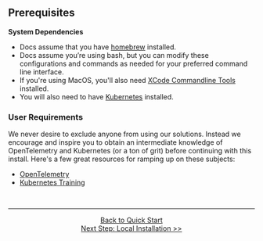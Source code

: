 ## Prerequisites

<div class="warning">
  <b>System Dependencies</b>
  <ul>
    <li>Docs assume that you have <a href="https://brew.sh/" target="_blank">homebrew</a> installed.</li>
    <li>Docs assume you’re using bash, but you can modify these configurations and commands as needed for your preferred command line interface.
    </li>
    <li>If you're using MacOS, you'll also need <a href="https://mac.install.guide/commandlinetools/" target="_blank">XCode Commandline Tools</a> installed.</li>
    <li>You will also need to have <a href="https://kubernetes.io/releases/download/" target="_blank">Kubernetes</a> installed.</li>
  </ul>
</div>

### User Requirements

We never desire to exclude anyone from using our solutions. Instead we encourage and inspire you to obtain an intermediate knowledge of OpenTelemetry and Kubernetes (or a ton of grit) before continuing with this install. Here's a few great resources for ramping up on these subjects:
* [OpenTelemetry](https://opentelemetry.io/docs/getting-started/)
* [Kubernetes Training](https://kubernetes.io/training/)

<br />

----

<p style="text-align: center;">
  <a href="./start.md">Back to Quick Start</a><br />
  <a href="./install.md">Next Step: Local Installation >></a>
</p>

